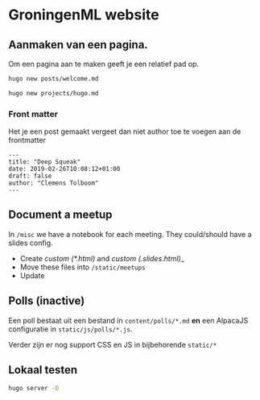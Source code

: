 # GroningenML website

## Aanmaken van een pagina.

Om een pagina aan te maken geeft je een relatief pad op.

```bash
hugo new posts/welcome.md

hugo new projects/hugo.md
```

### Front matter

Het je een post gemaakt vergeet dan niet author toe te voegen aan de frontmatter

```frontmatter
---
title: "Deep Squeak"
date: 2019-02-26T10:08:12+01:00
draft: false
author: "Clemens Tolboom"
---
```
## Document a meetup

In `/misc` we have a notebook for each meeting. They could/should have a slides config.

- Create _custom (*.html)_ and _custom (.slides.html)__
- Move these files into `/static/meetups`
- Update

## Polls (inactive)

Een poll bestaat uit een bestand in `content/polls/*.md` **en** een AlpacaJS configuratie in `static/js/polls/*.js`.

Verder zijn er nog support CSS en JS in bijbehorende `static/*`

## Lokaal testen

```bash
hugo server -D
```
